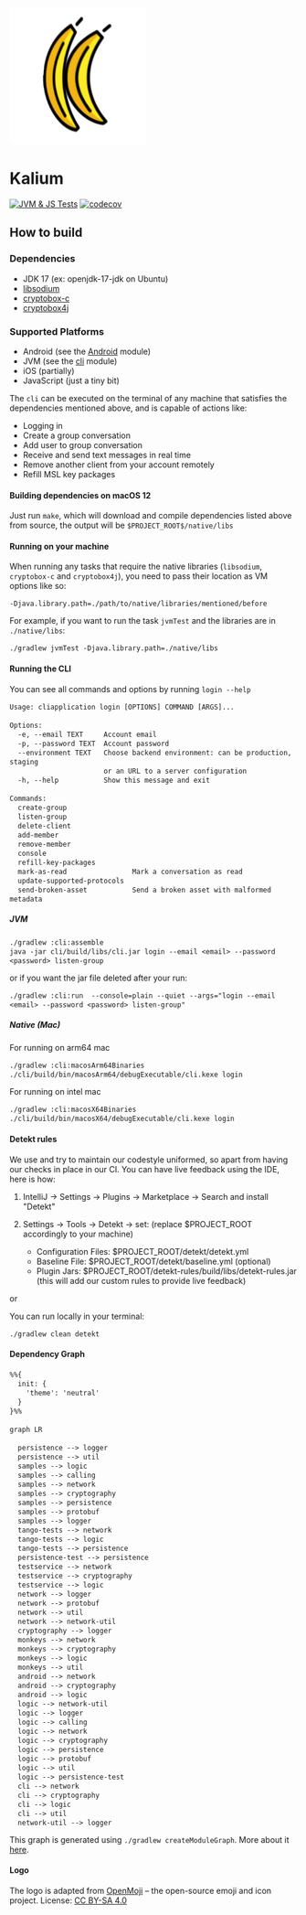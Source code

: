 
<img src="/.idea/icon.png" alt="Kalium Logo" style="max-width:100%;">

# Kalium
[![JVM & JS Tests](https://github.com/wireapp/kalium/actions/workflows/gradle-jvm-tests.yml/badge.svg)](https://github.com/wireapp/kalium/actions/workflows/gradle-jvm-tests.yml)
[![codecov](https://codecov.io/gh/wireapp/kalium/branch/develop/graph/badge.svg?token=UWQ1P7DY7I)](https://codecov.io/gh/wireapp/kalium)

## How to build

### Dependencies

- JDK 17 (ex: openjdk-17-jdk on Ubuntu)
- [libsodium](https://github.com/jedisct1/libsodium)
- [cryptobox-c](https://github.com/wireapp/cryptobox-c)
- [cryptobox4j](https://github.com/wireapp/cryptobox4j)

### Supported Platforms

- Android (see the [Android](https://github.com/wireapp/wire-android) module)
- JVM (see the [cli](https://github.com/wireapp/kalium/tree/develop/cli) module)
- iOS (partially)
- JavaScript (just a tiny bit)

The `cli` can be executed on the terminal of any machine that 
satisfies the dependencies mentioned above, and is capable of actions like:
- Logging in
- Create a group conversation
- Add user to group conversation
- Receive and send text messages in real time
- Remove another client from your account remotely
- Refill MSL key packages

#### Building dependencies on macOS 12

Just run `make`, which will download and compile dependencies listed above from source, 
the output will be `$PROJECT_ROOT$/native/libs`

#### Running on your machine

When running any tasks that require the native libraries (`libsodium`, `cryptobox-c` 
and `cryptobox4j`), you need to pass their location as VM options like so:

```
-Djava.library.path=./path/to/native/libraries/mentioned/before
```

For example, if you want to run the task `jvmTest` and the libraries are in `./native/libs`:

```
./gradlew jvmTest -Djava.library.path=./native/libs
```

#### Running the CLI

You can see all commands and options by running `login --help`

```
Usage: cliapplication login [OPTIONS] COMMAND [ARGS]...

Options:
  -e, --email TEXT     Account email
  -p, --password TEXT  Account password
  --environment TEXT   Choose backend environment: can be production, staging
                       or an URL to a server configuration
  -h, --help           Show this message and exit

Commands:
  create-group
  listen-group
  delete-client
  add-member
  remove-member
  console
  refill-key-packages
  mark-as-read                Mark a conversation as read
  update-supported-protocols
  send-broken-asset           Send a broken asset with malformed metadata
```

##### JVM

```
./gradlew :cli:assemble
java -jar cli/build/libs/cli.jar login --email <email> --password <password> listen-group 
```

or if you want the jar file deleted after your run:

```
./gradlew :cli:run  --console=plain --quiet --args="login --email <email> --password <password> listen-group"
```

##### Native (Mac)

For running on arm64 mac
```
./gradlew :cli:macosArm64Binaries
./cli/build/bin/macosArm64/debugExecutable/cli.kexe login
```

For running on intel mac
```
./gradlew :cli:macosX64Binaries
./cli/build/bin/macosX64/debugExecutable/cli.kexe login
```

#### Detekt rules

We use and try to maintain our codestyle uniformed, so apart from having our checks in place in our
CI. You can have live feedback using the IDE, here is how:

1. IntelliJ -> Settings -> Plugins -> Marketplace -> Search and install "Detekt"
2. Settings -> Tools -> Detekt -> set: (replace $PROJECT_ROOT accordingly to your machine)

    - Configuration Files: $PROJECT_ROOT/detekt/detekt.yml
    - Baseline File: $PROJECT_ROOT/detekt/baseline.yml (optional)
    - Plugin Jars: $PROJECT_ROOT/detekt-rules/build/libs/detekt-rules.jar (this will add our custom
      rules to provide live feedback)

or

You can run locally in your terminal:

```
./gradlew clean detekt
```

#### Dependency Graph

```mermaid
%%{
  init: {
    'theme': 'neutral'
  }
}%%

graph LR

  persistence --> logger
  persistence --> util
  samples --> logic
  samples --> calling
  samples --> network
  samples --> cryptography
  samples --> persistence
  samples --> protobuf
  samples --> logger
  tango-tests --> network
  tango-tests --> logic
  tango-tests --> persistence
  persistence-test --> persistence
  testservice --> network
  testservice --> cryptography
  testservice --> logic
  network --> logger
  network --> protobuf
  network --> util
  network --> network-util
  cryptography --> logger
  monkeys --> network
  monkeys --> cryptography
  monkeys --> logic
  monkeys --> util
  android --> network
  android --> cryptography
  android --> logic
  logic --> network-util
  logic --> logger
  logic --> calling
  logic --> network
  logic --> cryptography
  logic --> persistence
  logic --> protobuf
  logic --> util
  logic --> persistence-test
  cli --> network
  cli --> cryptography
  cli --> logic
  cli --> util
  network-util --> logger
```

This graph is generated using `./gradlew createModuleGraph`. More about it [here](https://github.com/iurysza/module-graph).

#### Logo

The logo is adapted from [OpenMoji](https://openmoji.org/) – the open-source emoji and icon project. License: [CC BY-SA 4.0](https://creativecommons.org/licenses/by-sa/4.0/)
